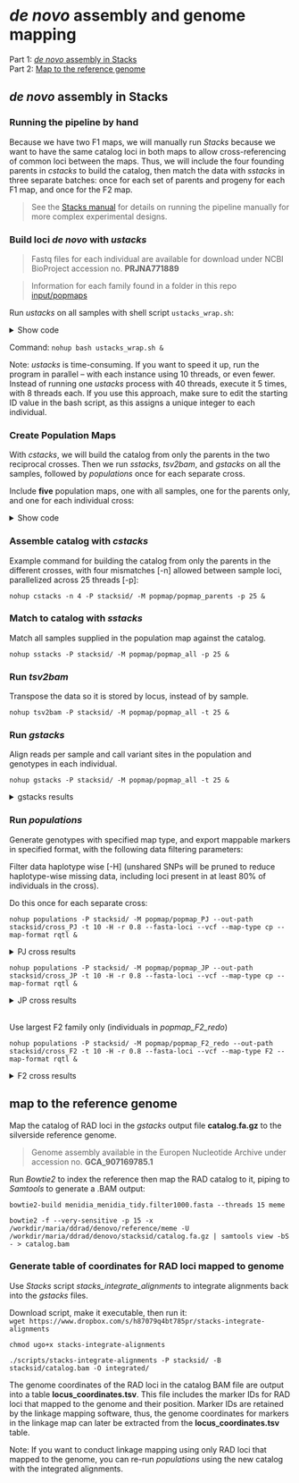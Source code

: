*de novo* assembly and genome mapping
================

Part 1: [*de novo* assembly in
Stacks](https://github.com/therkildsen-lab/silverside-linkage-maps/blob/main/process.md#de-novo-assembly-in-stacks)  
Part 2: [Map to the reference
genome](https://github.com/therkildsen-lab/silverside-linkage-maps/blob/master/process.md#map-to-the-reference-genome)

## *de novo* assembly in Stacks

### Running the pipeline by hand

Because we have two F1 maps, we will manually run *Stacks* because we
want to have the same catalog loci in both maps to allow
cross-referencing of common loci between the maps. Thus, we will include
the four founding parents in *cstacks* to build the catalog, then match
the data with *sstacks* in three separate batches: once for each set of
parents and progeny for each F1 map, and once for the F2 map.

> See the [Stacks
> manual](https://catchenlab.life.illinois.edu/stacks/manual/#phand) for
> details on running the pipeline manually for more complex experimental
> designs.

### Build loci *de novo* with *ustacks*

> Fastq files for each individual are available for download under NCBI
> BioProject accession no. **PRJNA771889**

> Information for each family found in a folder in this repo
> [input/popmaps](https://github.com/therkildsen-lab/silverside-linkage-maps/tree/main/input/popmaps)

Run *ustacks* on all samples with shell script `ustacks_wrap.sh`:  
<details>
<summary>
Show code
</summary>
<p>

``` bash
#!/bin/bash

src=/workdir/maria/ddrad/denovo

cd $src/processed
files=`ls -1 *.fq.gz | sed -E 's/\.fq\.gz$//'`
cd $src

# If using Cornell BioHPC cloud software
# must specify the library path and path to stacks:
export LD_LIBRARY_PATH=/usr/local/gcc-7.3.0/lib64:/usr/local/gcc-7.3.0/lib
export PATH=/programs/stacks-2.53/bin:$PATH

# Example command for running ustacks on each sample 
# Maximum distance [-M] of 4 allowed between stacks 
# Parallelized across 10 threads [-p]
##  ustacks -f ./processed/sample_01.fq.gz -o ./stacks -i 1 --name sample_01 -M 4 -p 10

id=1
for sample in $files
do
    ustacks -f $src/processed/${sample}.fq.gz -o $src/stacks -i $id --name $sample -M 4 -p 10
    let "id+=1"
done
```

</p>
</details>

Command: `nohup bash ustacks_wrap.sh &`

Note: *ustacks* is time-consuming. If you want to speed it up, run the
program in parallel – with each instance using 10 threads, or even
fewer. Instead of running one *ustacks* process with 40 threads, execute
it 5 times, with 8 threads each. If you use this approach, make sure to
edit the starting ID value in the bash script, as this assigns a unique
integer to each individual.

### Create Population Maps

With *cstacks*, we will build the catalog from only the parents in the
two reciprocal crosses. Then we run *sstacks*, *tsv2bam*, and *gstacks*
on all the samples, followed by *populations* once for each separate
cross.

Include **five** population maps, one with all samples, one for the
parents only, and one for each individual cross:  
<details>
<summary>
Show code
</summary>
<p>

``` r
# All individuals
popmap_all <- read_table2(file = "input/popmap_all", col_names = FALSE) 

# Founding parents
popmap_parent <- read_table2(file = "input/popmap_parents", col_names = FALSE) 

# PJ cross only with parents and offspring
popmap_PJ <- read_table2(file = "input/popmap_PJ", col_names = FALSE) 

# JP cross only with parents and offspring 
popmap_JP <- read_table2(file = "input/popmap_JP", col_names = FALSE) 

# F2 cross only with parents and offspring 
popmap_F2 <- read_table2(file = "input/popmap_F2", col_names = FALSE) 
```

</p>
</details>

### Assemble catalog with *cstacks*

Example command for building the catalog from only the parents in the
different crosses, with four mismatches \[-n\] allowed between sample
loci, parallelized across 25 threads \[-p\]:

`nohup cstacks -n 4 -P stacksid/ -M popmap/popmap_parents -p 25 &`

### Match to catalog with *sstacks*

Match all samples supplied in the population map against the catalog.

`nohup sstacks -P stacksid/ -M popmap/popmap_all -p 25 &`

### Run *tsv2bam*

Transpose the data so it is stored by locus, instead of by sample.

`nohup tsv2bam -P stacksid/ -M popmap/popmap_all -t 25 &`

### Run *gstacks*

Align reads per sample and call variant sites in the population and
genotypes in each individual.

`nohup gstacks -P stacksid/ -M popmap/popmap_all -t 25 &`

<details>
<summary>
gstacks results
</summary>
<p>

> Genotyped **236608** loci  
> Mean per-sample coverage: **19.1x**  
> stdev=4.1x, min=6.2x, max=31.2x

</p>
</details>

### Run *populations*

Generate genotypes with specified map type, and export mappable markers
in specified format, with the following data filtering parameters:

Filter data haplotype wise \[-H\] (unshared SNPs will be pruned to
reduce haplotype-wise missing data, including loci present in at least
80% of individuals in the cross).

Do this once for each separate cross:

`nohup populations -P stacksid/ -M popmap/popmap_PJ --out-path stacksid/cross_PJ -t 10 -H -r 0.8 --fasta-loci --vcf --map-type cp --map-format rqtl &`

<details>
<summary>
PJ cross results
</summary>
<p>

> Removed 180580 of 236608 loci. Kept 56028 loci with 64389 variant
> sites.  
> R/QTL marker export:  
> 26998 of 56028 loci were mappable (48.187%) for map type ‘CP’  
> 122.64 mean mappable progeny per locus (88.868%)

</p>
</details>

`nohup populations -P stacksid/ -M popmap/popmap_JP --out-path stacksid/cross_JP -t 10 -H -r 0.8 --fasta-loci --vcf --map-type cp --map-format rqtl &`

<details>
<summary>
JP cross results
</summary>
<p>

> Removed 181671 of 236608 loci. Kept 54937 loci with 60671 variant
> sites.  
> R/QTL marker export:  
> 25690 of 54937 loci were mappable (46.763%) for map type ‘CP’  
> 122.03 mean mappable progeny per locus (88.424%)

</p>
</details>

<br>

Use largest F2 family only (individuals in *popmap\_F2\_redo*)

`nohup populations -P stacksid/ -M popmap/popmap_F2_redo --out-path stacksid/cross_F2 -t 10 -H -r 0.8 --fasta-loci --vcf --map-type F2 --map-format rqtl &`

<details>
<summary>
F2 cross results
</summary>
<p>

> Removed 182082 of 236608 loci. Kept 54526 loci with 59926 variant
> sites.  
> R/QTL marker export:  
> 22477 of 54526 loci were mappable (41.223%) for map type ‘F2’  
> 254.42 mean mappable progeny per locus (88.34%)

</p>
</details>

## map to the reference genome

Map the catalog of RAD loci in the *gstacks* output file
**catalog.fa.gz** to the silverside reference genome.

> Genome assembly available in the Europen Nucleotide Archive under
> accession no. **GCA\_907169785.1**

Run *Bowtie2* to index the reference then map the RAD catalog to it,
piping to *Samtools* to generate a .BAM output:

`bowtie2-build menidia_menidia_tidy.filter1000.fasta --threads 15 meme`

`bowtie2 -f --very-sensitive -p 15 -x /workdir/maria/ddrad/denovo/reference/meme -U /workdir/maria/ddrad/denovo/stacksid/catalog.fa.gz | samtools view -bS - > catalog.bam`

### Generate table of coordinates for RAD loci mapped to genome

Use *Stacks* script *stacks\_integrate\_alignments* to integrate
alignments back into the *gstacks* files.

Download script, make it executable, then run it:  
`wget https://www.dropbox.com/s/h87079q4bt785pr/stacks-integrate-alignments`

`chmod ugo+x stacks-integrate-alignments`

`./scripts/stacks-integrate-alignments -P stacksid/ -B stacksid/catalog.bam -O integrated/`

The genome coordinates of the RAD loci in the catalog BAM file are
output into a table **locus\_coordinates.tsv**. This file includes the
marker IDs for RAD loci that mapped to the genome and their position.
Marker IDs are retained by the linkage mapping software, thus, the
genome coordinates for markers in the linkage map can later be extracted
from the **locus\_coordinates.tsv** table.

Note: If you want to conduct linkage mapping using only RAD loci that
mapped to the genome, you can re-run *populations* using the new catalog
with the integrated alignments.

